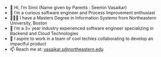 - 👋 Hi, I’m Simii (Name given by Parents : Seemin Vasaikar)
- 👀 I’m a curious software engineer and Process Improvement enthusiast
- 👩🏻‍🎓 I have a Masters Degree in Information Systems from Northeastern University, Boston
- 🌱 I’m a 3+ year industry experienced software engineer specializing in Backend and Cloud Technologies 
- 💞️ I aspire to work in a team of cool techies collaborating to develop an impactful product
- 📫 Reach me at: vasaikar.s@northeastern.edu

<!---
vasaikarSimii/vasaikarSimii is a ✨ special ✨ repository because its `README.md` (this file) appears on your GitHub profile.
You can click the Preview link to take a look at your changes.
--->
